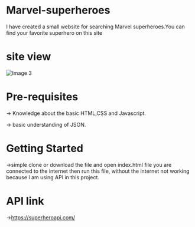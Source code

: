 # Marvel-superheroes

I have created a small website for searching Marvel superheroes.You can find your favorite superhero on this site


# site view

![Image 3](https://user-images.githubusercontent.com/94846078/169517115-9db9544b-c1a0-4ad5-ad55-09d13543cb61.jpg)

# Pre-requisites

→ Knowledge about the basic HTML,CSS and Javascript.

→ basic understanding of JSON.

# Getting Started
→simple clone or download the file and open index.html file you are connected to the internet then run this  file, without the internet not working because
I am using API in this project.

# API link
→https://superheroapi.com/
